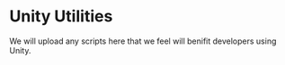# Unity Utilities

We will upload any scripts here that we feel will benifit developers using Unity.
